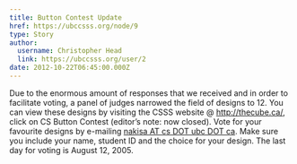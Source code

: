 ```yaml
---
title: Button Contest Update 
href: https://ubccsss.org/node/9
type: Story
author:
  username: Christopher Head
  link: https://ubccsss.org/user/2
date: 2012-10-22T06:45:00.000Z
---
```


<div class="field field-name-body field-type-text-with-summary field-label-hidden"><div class="field-items"><div class="field-item even"><p>Due to the enormous amount of responses that we received and in order to facilitate voting, a panel of judges narrowed the field of designs to 12. You can view these designs by visiting the CSSS website @ <a href="/">http://thecube.ca/</a>, click on CS Button Contest (editor&#x2019;s note: now closed). Vote for your favourite designs by e-mailing <a href="/cdn-cgi/l/email-protection#0d636c66647e6c4d6e7e23786f6e236e6c">nakisa AT cs DOT ubc DOT ca</a>. Make sure you include your name, student ID and the choice for your design. The last day for voting is August 12, 2005.</p>
</div></div></div>    <footer>
          </footer>